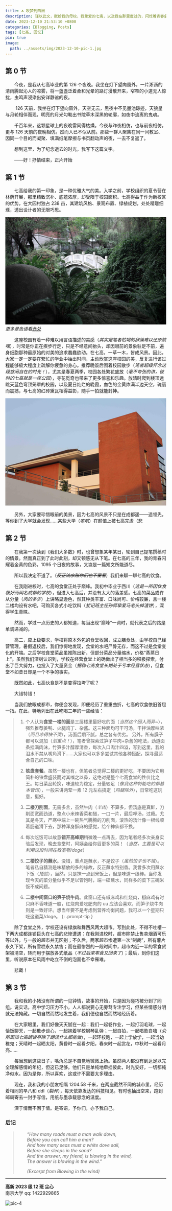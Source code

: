 ```yaml
---
title: ☘️ 吹梦到西洲
description: 谨以此文，献给我的母校，我挚爱的七高，以及我在那里度过的，闪烁着青春金黄色耀眼光芒的 1095 个日与夜。
date: 2023-12-10 21:53:10 +0800
categories: [Blogging, Posts]
tags: [七高, 回忆]
pin: true
image:
  path: ../assets/img/2023-12-10-pic-1.jpg
---
```


## **第 0 节**

&emsp;&emsp;今夜，是我从七高毕业的第 126 个夜晚。我坐在灯下望向窗外，一片淅沥的清雨腾起沁人的凉雾，将一盏盏泛着柔和光晕的路灯漫散开来，窄窄的小道无人惊扰，虫鸣声浸染出安详静谧的夜。

&emsp;&emsp; 126 天前，我坐在灯下望向窗外，天空无云，黑夜中不见墨池踪迹，天狼星与月轮相伴而现，明亮的月光勾勒出书院草木深黑的轮廓，如夜中流离的鬼魂。

&emsp;&emsp;千百年来，这颗星球上的夜晚雷同得枯燥。今夜与昨夜相仿，也与前夜相仿，更与 126 天前的夜晚相仿。然而人已不似从前。那些一群人聚集在同一间教室、因同一个目的而凝聚、填满纸笔摩擦与书页翻动声的夜，一去不复返了。

&emsp;&emsp;想到这里，为了纪念逝去的时光，我写下这篇文字。

&emsp;&emsp;——好！抒情结束，正片开始

## **第 1 节**

&emsp;&emsp;七高给我的第一印象，是一种优雅大气的美。入学之前，学校组织的夏令营在林荫开展，那里精致沉朴、底蕴浓厚，却受限于校园面积。七高得益于作为新校区的优势，在大园村独占 238 亩，其建筑风格、景观布置、绿植规划，处处精雕细琢，透出设计者的无限巧思。

![pic-2](../assets/img/2023-12-10-pic-2.jpg)
_更多景色请看[此处](https://user.qzone.qq.com/1422929865/photo/V51aL54V0lhHuG20bIsJ0C5o2g3wfLWK/)_

&emsp;&emsp;这座校园有着一种难以用言语描述的美感（*其实是笔者枯竭的辞藻难以还原欸嘿*），时常是你正在疾步行走，只是不经意间抬头，却因眼前的景象驻足不前，遍身细胞那种最原始的对美的追求蠢蠢欲动。在七高，一草一木，皆成风景。因此，大家一定一定要在繁忙的学业中抽出时间，主动欣赏这座校园的美，反复进行该过程能够极大程度上疏解你疲惫的身心。推荐晚饭后围着校园散步（*笔者超级怀念这段悠闲自在的时光！*），尤其是春夏两季，校园各处繁花盛放（*毫不夸张的讲，彼时的七高就是一座公园*），寻花觅奇也带来了更多惊喜和乐趣。放晴时爬到楼顶远眺天蓝色穹顶笼罩的校园，以及夏日灿烂的晚霞，血色的金黄炸满半边天空，瑰丽而震撼，与七高的红砖黛瓦相得益彰，随手一拍就能封神。

![pic-3](../assets/img/2023-12-10-pic-3.jpg)

&emsp;&emsp;另外，大家要珍惜眼前的美景，因为七高的风景不只是在成都遥——遥领先，等你到了大学就会发现……某些大学（*咳咳*）在颜值上被七高完虐（悲

## **第 2 节**

&emsp;&emsp;在我第一次读到《我们大多数》时，也曾想象某年某日，轮到自己提笔撰稿时的情景。然而真正到了此时此刻，却又顿感无从下笔。在七高的三年，我的青春闪耀着金黄的色彩，1095 个日夜的故事，又岂是一篇短文所能道尽。

&emsp;&emsp;所以我决定不道了。（~~*反正流水账你们也不爱看*~~）我们来聊一聊七高的饮食。

&emsp;&emsp;在我刚进校时，七高的食堂正处于巅峰。我初中毕业于西川（*这是一所因伙食极好而闻名成都的学校*），但进入七高后，并没有太大的落差感。七高的菜品或许从分量（*肉的多少*）上讲略显逊色，然其种类丰富、口味尚可、价格较廉，且一楼二楼均设有水吧，可购买各式小吃饮料（*犹记班主任孙师挚爱马老头掉渣饼*），深得学生青睐。

&emsp;&emsp;然而，学过一点历史的人都知道，每当出现“巅峰”一词时，就代表之后的路是单调递减的。

&emsp;&emsp;高二，应上级要求，学校将原本外包的食堂收回，成立膳食处，由学校自己经营管理。暑假返校后，我们惊愕地发现，食堂的水吧尸骨无存，而这不过是食堂变化的开端。之后学校食堂菜品虽推陈出新，但部分菜品分量缩水，价格“蒸蒸日上”。虽然我们深刻认识到，学校在经营食堂上的确做出了相当多的积极探索，付出了巨大努力，也投入了大量资金（*据称七高食堂长期处于亏本经营状态*），但食堂不如昔日却是一个不争的事实。

&emsp;&emsp;既然如此，七高伙食是不是变得拉垮了呢？

&emsp;&emsp;大错特错！

&emsp;&emsp;当我们放眼成都市，你便会发现，即便经历了重重曲折，七高的饮食依旧首屈一指。在此，特地列出在此吃喝三年的一些经验：

> 1. 个人认为**食堂一楼的面**是三层楼里最好吃的面（*当然这个因人而异~*），强烈推荐姜鸭、火腿鸡丁、杂酱。这三种面均可干可汤，干拌油厚味浓（*而且凉得快不烫*），汤面后期不腻，总之各有优劣。
另外，所有臊子都可以混加（*划重点！*），笔者曾探索过笋子牛肉+杂酱的吃法，劲道面条挂满肉沫，竹笋多汁醇厚清香，每次入口肉汁四溢，写到这里，我的泪水不禁从嘴角滑下……大家也可以多多尝试其他各种搭配，探寻最适合自己的口味。
>
> 2. **铁盘套餐**。虽然一楼也有，但笔者总觉得二楼的更好吃，不要因为它用简朴的铁盘盛装而对其嗤之以鼻，这绝对是整个七高食堂的性价比之王。每日菜品轮换，味道较为稳定，分量较足（*像我这种特能吃的都基本管饱*），一般来讲两荤一素 12 元左右搞定（*鸡腿除外*），日常吃这玩意，挺好。
>
> 3. **二楼刀削面**。无需多言，虽然牛肉（*羊肉*）不算多，但汤底是真鲜，刀削面宽而劲道，整点小米辣香菜和醋，一口一片，最后呷汤，过瘾。尤其是冬天，严寒中端上一碗热气腾腾的刀削面，滚热的汤汁像一根线顺着肠道滑下去，那种浑身酥麻的感觉，给个神仙都不换。 
>  
> 4. 每次吃饭可以故意**错开高峰期**稍微晚一点再去，因为笔者经多次亲身实验后发现，晚去食堂时，阿姨会给你舀更多的菜！（*当然，主要是可以利用这段时间在教室卷/doge*）  
>
> 5. **二楼饺子的蘸水**。没错，重点是蘸水，不是饺子（*虽然饺子也不错*）。笔者私自猜测是味精放的多的缘故，反正蘸水特别香。我曾多次用蘸水下饭（*捂脸*），当然，只是抹一点到米饭上，但是味道一级棒。当你发现今天的菜分量似乎不足以管饱时，端一碟蘸水，同样多的菜下三碗米饭不成问题。
>
> 6. **二楼中间窗口的笋子烧牛肉**。此窗口还有椒麻鸡和红烧肉，椒麻鸡有时只麻不香味道一般，红烧肉爱吃肥肉的 uu 应该会喜欢，而笋子烧牛肉则是一致好评。想当年要不是考虑到营养均衡问题，我可以一个星期只吃这道菜/doge。
{: .prompt-tip }

&emsp;&emsp;除了食堂之外，学校还设有绿旗和舞西风两大超市。写到此处，不得不吐槽一下两大成都连锁巨头在七高的悲惨遭遇：在我刚进校时，超市除禁止售卖烟酒可乐等以外，与一般的超市并无区别；不久后，两家超市惨遭第一次“制裁”，所有薯片永久下架，所有雪糕永久禁售；而在最惨烈的一段时间中，超市内近一半的零食货架被清空，转而用于摆放各式纸品（*不过后来零食又回来了*）；最后，到你们这里，听说原本在风雨中屹立不倒的泡面也不幸罹难。

&emsp;&emsp;悲哉！

## **第 3 节**

&emsp;&emsp;我和我的小猪没有所谓的一见钟情，故事的开始，只是因为碰巧被分到了同组。说实话，高中学习压力不小，人人都说要心无旁骛专注学习，但某些情感分明就无法掩藏。一切自然而然地发生着，我们便也自然而然地经历着。

&emsp;&emsp;在大家眼里，我们好像天天腻在一起：我们一起卷作业，一起打羽毛球，一起恰饭聊天，一起散步谈心，一起抱着学校钢琴乱弹；一起自拍，一起唱歌自嗨（*众所周知七高朗读亭除了朗读什么都能做*），一起环校跑，一起上学放学，一起当幼稚鬼；天晴时一起晒太阳，黄昏时一起看夕阳，春来时一起赏花，中秋时一起看月亮……

&emsp;&emsp;每当想到这些日子，嘴角总是不自觉地微微上扬。虽然两人都没有到达足以完全理解感情的年纪，但这已足够。他们只是单纯地牵挂彼此，时光安好，一切都纯净似水。因为是你，所以喜欢，这或许不需要太多理由。

&emsp;&emsp;现在，我和我的小朋友相隔 1204.58 千米，在两座截然不同的城市里，经历着相同的早八和 ddl（~~*裂开*~~），每天依靠发达的科技相见。有时也抽出空来，跑到邮局寄去一封手写信，用纸与墨承载思念的温度。

&emsp;&emsp;深于情而不困于情。是寄语，予你们，亦予我自己。

### **后记**
>&emsp;&emsp;*“How many roads must a man walk down,  
&emsp;&emsp;Before you can call him a man?  
&emsp;&emsp;And how many seas must a white dove sail,  
&emsp;&emsp;Before she sleeps in the sand?  
&emsp;&emsp;And the answer, my friend, is blowing in the wind,  
&emsp;&emsp;The answer is blowing in the wind.”*  
>
>&emsp;&emsp;*(Excerpt from Blowing in the wind)*
  
---  

**高新 2023 级 12 班 尘心**  
南京大学
qq: 1422929865

![pic-4](../assets/img/2023-12-10-pic-4.jpg)